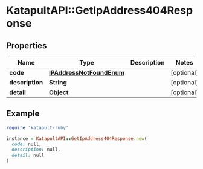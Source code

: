 # KatapultAPI::GetIpAddress404Response

## Properties

| Name | Type | Description | Notes |
| ---- | ---- | ----------- | ----- |
| **code** | [**IPAddressNotFoundEnum**](IPAddressNotFoundEnum.md) |  | [optional] |
| **description** | **String** |  | [optional] |
| **detail** | **Object** |  | [optional] |

## Example

```ruby
require 'katapult-ruby'

instance = KatapultAPI::GetIpAddress404Response.new(
  code: null,
  description: null,
  detail: null
)
```


